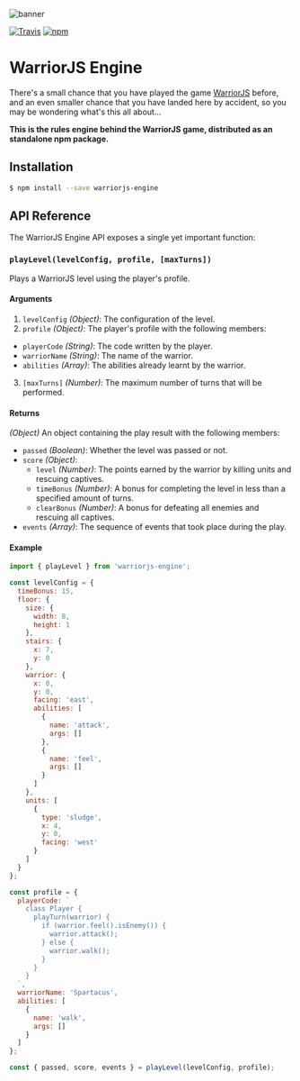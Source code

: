 ![banner](https://cdn.rawgit.com/olistic/warriorjs-engine/master/warriorjs-logo.svg)

[![Travis](https://img.shields.io/travis/olistic/warriorjs-engine.svg?style=flat-square)](https://travis-ci.org/olistic/warriorjs-engine)
[![npm](https://img.shields.io/npm/v/warriorjs-engine.svg?style=flat-square)](https://www.npmjs.com/package/warriorjs-engine)

# WarriorJS Engine

There's a small chance that you have played the game [WarriorJS](https://github.com/olistic/warriorjs) before, and an even smaller chance that you have landed here by accident, so you may be wondering what's this all about...

**This is the rules engine behind the WarriorJS game, distributed as an standalone npm package.**

## Installation

```bash
$ npm install --save warriorjs-engine
```

## API Reference

The WarriorJS Engine API exposes a single yet important function:

### `playLevel(levelConfig, profile, [maxTurns])`

Plays a WarriorJS level using the player's profile.

#### Arguments

1. `levelConfig` *(Object)*: The configuration of the level.
2. `profile` *(Object)*: The player's profile with the following members:
  * `playerCode` *(String)*: The code written by the player.
  * `warriorName` *(String)*: The name of the warrior.
  * `abilities` *(Array)*: The abilities already learnt by the warrior.
3. `[maxTurns]` *(Number)*: The maximum number of turns that will be performed.

#### Returns

*(Object)* An object containing the play result with the following members:
  * `passed` *(Boolean)*: Whether the level was passed or not.
  * `score` *(Object)*:
    * `level` *(Number)*: The points earned by the warrior by killing units and rescuing captives.
    * `timeBonus` *(Number)*: A bonus for completing the level in less than a specified amount of turns.
    * `clearBonus` *(Number)*: A bonus for defeating all enemies and rescuing all captives.
  * `events` *(Array)*: The sequence of events that took place during the play.

#### Example

```javascript
import { playLevel } from 'warriorjs-engine';

const levelConfig = {
  timeBonus: 15,
  floor: {
    size: {
      width: 8,
      height: 1
    },
    stairs: {
      x: 7,
      y: 0
    },
    warrior: {
      x: 0,
      y: 0,
      facing: 'east',
      abilities: [
        {
          name: 'attack',
          args: []
        },
        {
          name: 'feel',
          args: []
        }
      ]
    },
    units: [
      {
        type: 'sludge',
        x: 4,
        y: 0,
        facing: 'west'
      }
    ]
  }
};

const profile = {
  playerCode: `
    class Player {
      playTurn(warrior) {
        if (warrior.feel().isEnemy()) {
          warrior.attack();
        } else {
          warrior.walk();
        }
      }
    }
  `,
  warriorName: 'Spartacus',
  abilities: [
    {
      name: 'walk',
      args: []
    }
  ]
};

const { passed, score, events } = playLevel(levelConfig, profile);
```
